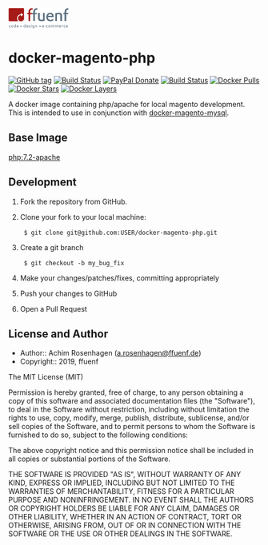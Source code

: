 <a href="http://www.ffuenf.de" title="ffuenf - code • design • e-commerce"><img src="https://github.com/ffuenf/Ffuenf_Common/blob/master/skin/adminhtml/default/default/ffuenf/ffuenf.png" alt="ffuenf - code • design • e-commerce" /></a>

docker-magento-php
==================
[![GitHub tag](https://img.shields.io/github/tag/ffuenf/docker-magento-php.svg)](https://github.com/ffuenf/docker-magento-php)
[![Build Status](https://img.shields.io/travis/ffuenf/docker-magento-php.svg)](https://travis-ci.org/ffuenf/docker-magento-php)
[![PayPal Donate](https://img.shields.io/badge/paypal-donate-blue.svg)](https://www.paypal.com/cgi-bin/webscr?cmd=_s-xclick&hosted_button_id=J2PQS2WLT2Y8W&item_name=Magento%3a%20docker-magento-php&item_number=docker-magento-php&currency_code=EUR)
[![Build Status](https://img.shields.io/travis/ffuenf/docker-magento-php.svg)](https://travis-ci.org/ffuenf/docker-magento-php)
[![Docker Pulls](https://img.shields.io/docker/pulls/ffuenf/docker-magento-php.svg)](https://hub.docker.com/r/ffuenf/docker-magento-php/)
[![Docker Stars](https://img.shields.io/docker/stars/ffuenf/docker-magento-php.svg)](https://hub.docker.com/r/ffuenf/docker-magento-php/)
[![Docker Layers](https://badge.imagelayers.io/ffuenf/magento-php.svg)](https://imagelayers.io/?images=ffuenf/docker-magento-php:latest)

A docker image containing php/apache for local magento development.
This is intended to use in conjunction with [docker-magento-mysql](https://github.com/ffuenf/docker-magento-mysql).

Base Image
----------

[php:7.2-apache](https://hub.docker.com/_/php)

Development
-----------
1. Fork the repository from GitHub.
2. Clone your fork to your local machine:

        $ git clone git@github.com:USER/docker-magento-php.git

3. Create a git branch

        $ git checkout -b my_bug_fix

5. Make your changes/patches/fixes, committing appropriately
7. Push your changes to GitHub
8. Open a Pull Request

License and Author
------------------

- Author:: Achim Rosenhagen (<a.rosenhagen@ffuenf.de>)
- Copyright:: 2019, ffuenf

The MIT License (MIT)

Permission is hereby granted, free of charge, to any person obtaining a copy
of this software and associated documentation files (the "Software"), to deal
in the Software without restriction, including without limitation the rights
to use, copy, modify, merge, publish, distribute, sublicense, and/or sell
copies of the Software, and to permit persons to whom the Software is
furnished to do so, subject to the following conditions:

The above copyright notice and this permission notice shall be included in all
copies or substantial portions of the Software.

THE SOFTWARE IS PROVIDED "AS IS", WITHOUT WARRANTY OF ANY KIND, EXPRESS OR
IMPLIED, INCLUDING BUT NOT LIMITED TO THE WARRANTIES OF MERCHANTABILITY,
FITNESS FOR A PARTICULAR PURPOSE AND NONINFRINGEMENT. IN NO EVENT SHALL THE
AUTHORS OR COPYRIGHT HOLDERS BE LIABLE FOR ANY CLAIM, DAMAGES OR OTHER
LIABILITY, WHETHER IN AN ACTION OF CONTRACT, TORT OR OTHERWISE, ARISING FROM,
OUT OF OR IN CONNECTION WITH THE SOFTWARE OR THE USE OR OTHER DEALINGS IN THE
SOFTWARE.